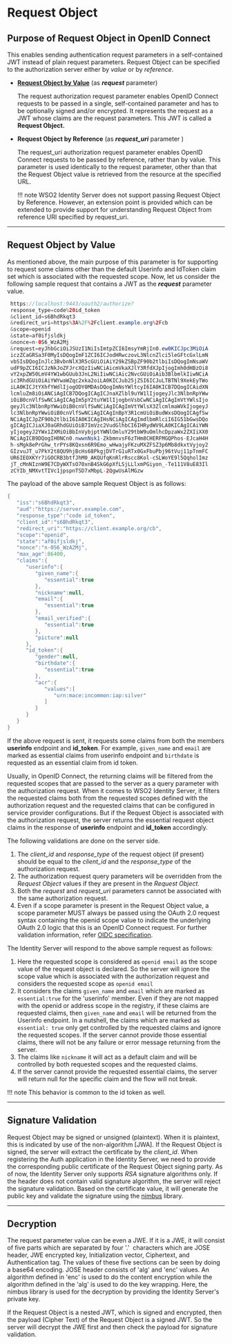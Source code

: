 # Request Object

## Purpose of Request Object in OpenID Connect

This enables sending authentication request parameters in a
self-contained JWT instead of plain request parameters. Request Object
can be specified to the authorization server either by *value* or by
*reference*.

- [**Request Object by Value**](#request-object-by-value) (as ***request*** parameter)

     The request authorization request parameter enables OpenID Connect
     requests to be passed in a single, self-contained parameter and has
     to be optionally signed and/or encrypted. It represents the request
     as a JWT whose claims are the request parameters. This JWT is called
     a **Request Object.**

- **Request Object by Reference** (as ***request\_uri*** parameter )

     The request\_uri authorization request parameter enables OpenID
     Connect requests to be passed by reference, rather than by value.
     This parameter is used identically to the request parameter, other
     than that the Request Object value is retrieved from the resource at
     the specified URL.

    !!! note
        WSO2 Identity Server does not support passing Request Object
        by Reference. However, an extension point is provided which can be
        extended to provide support for understanding Request Object from
        reference URI specified by request\_uri.

---

## Request Object by Value

As mentioned above, the main purpose of this parameter is for supporting
to request some claims other than the default Userinfo and IdToken claim
set which is associated with the requested scope. Now, let us consider
the following sample request that contains a JWT as the ***request***
parameter value.

``` java
 https://localhost:9443/oauth2/authorize?
 response_type=code%20id_token
 &client_id=s6BhdRkqt3
 &redirect_uri=https%3A%2F%2Fclient.example.org%2Fcb
 &scope=openid
 &state=af0ifjsldkj
 &nonce=n-0S6_WzA2Mj
 &request=eyJhbGciOiJSUzI1NiIsImtpZCI6ImsyYmRjIn0.ew0KICJpc3MiOiA
 iczZCaGRSa3F0MyIsDQogImF1ZCI6ICJodHRwczovL3NlcnZlci5leGFtcGxlLmN
 vbSIsDQogInJlc3BvbnNlX3R5cGUiOiAiY29kZSBpZF90b2tlbiIsDQogImNsaWV
 udF9pZCI6ICJzNkJoZFJrcXQzIiwNCiAicmVkaXJlY3RfdXJpIjogImh0dHBzOi8
 vY2xpZW50LmV4YW1wbGUub3JnL2NiIiwNCiAic2NvcGUiOiAib3BlbmlkIiwNCiA
 ic3RhdGUiOiAiYWYwaWZqc2xka2oiLA0KICJub25jZSI6ICJuLTBTNl9XekEyTWo
 iLA0KICJtYXhfYWdlIjogODY0MDAsDQogImNsYWltcyI6IA0KICB7DQogICAidXN
 lcmluZm8iOiANCiAgICB7DQogICAgICJnaXZlbl9uYW1lIjogeyJlc3NlbnRpYWw
 iOiB0cnVlfSwNCiAgICAgIm5pY2tuYW1lIjogbnVsbCwNCiAgICAgImVtYWlsIjo
 geyJlc3NlbnRpYWwiOiB0cnVlfSwNCiAgICAgImVtYWlsX3ZlcmlmaWVkIjogeyJ
 lc3NlbnRpYWwiOiB0cnVlfSwNCiAgICAgInBpY3R1cmUiOiBudWxsDQogICAgfSw
 NCiAgICJpZF90b2tlbiI6IA0KICAgIHsNCiAgICAgImdlbmRlciI6IG51bGwsDQo
 gICAgICJiaXJ0aGRhdGUiOiB7ImVzc2VudGlhbCI6IHRydWV9LA0KICAgICAiYWN
 yIjogeyJ2YWx1ZXMiOiBbInVybjptYWNlOmluY29tbW9uOmlhcDpzaWx2ZXIiXX0
 NCiAgICB9DQogIH0NCn0.nwwnNsk1-ZkbmnvsF6zTHm8CHERFMGQPhos-EJcaH4H
 h-sMgk8ePrGhw_trPYs8KQxsn6R9Emo_wHwajyFKzuMXZFSZ3p6Mb8dkxtVyjoy2
 GIzvuJT_u7PkY2t8QU9hjBcHs68PkgjDVTrG1uRTx0GxFbuPbj96tVuj11pTnmFC
 UR6IEOXKYr7iGOCRB3btfJhM0_AKQUfqKnRlrRscc8Kol-cSLWoYE9l5QqholImz
 jT_cMnNIznW9E7CDyWXTsO70xnB4SkG6pXfLSjLLlxmPGiyon_-Te111V8uE83Il
 zCYIb_NMXvtTIVc1jpspnTSD7xMbpL-2QgwUsAlMGzw
```

The payload of the above sample Request Object is as follows:

``` java
{ 
   "iss":"s6BhdRkqt3",
   "aud":"https://server.example.com",
   "response_type":"code id_token",
   "client_id":"s6BhdRkqt3",
   "redirect_uri":"https://client.example.org/cb",
   "scope":"openid",
   "state":"af0ifjsldkj",
   "nonce":"n-0S6_WzA2Mj",
   "max_age":86400,
   "claims":{ 
      "userinfo":{ 
         "given_name":{ 
            "essential":true
         },
         "nickname":null,
         "email":{ 
            "essential":true
         },
         "email_verified":{ 
            "essential":true
         },
         "picture":null
      },
      "id_token":{ 
         "gender":null,
         "birthdate":{ 
            "essential":true
         },
         "acr":{ 
            "values":[ 
               "urn:mace:incommon:iap:silver"
            ]
         }
      }
   }
}
```

If the above request is sent, it requests some claims from both the
members **userinfo** endpoint and **id\_token**. For example, 
`given_name` and `email` are marked as essential claims from userinfo endpoint and `birthdate` is requested as an essential claim from
id token.

Usually, in OpenID Connect, the returning claims will be filtered from
the requested scopes that are passed to the server as a query parameter
with the authorization request. When it comes to WSO2 Identity Server,
it filters the requested claims both from the requested scopes defined
with the authorization request and the requested claims that can be
configured in service provider configurations. But if the Request Object
is associated with the authorization request, the server returns the
essential request object claims in the response of **userinfo** endpoint
and **id\_token** accordingly.

 
The following validations are done on the server side.

1. The *client\_id* and *response\_type* of the request object (if
 present) should be equal to the *client\_id* and the
 *response\_type* of the authorization request.
2. The authorization request query parameters will be overridden from
 the *Request Object* values if they are present in the *Request
 Object.*
3. Both the *request* and *request\_uri* parameters cannot be
 associated with the same authorization request.
4. Even if a scope parameter is present in the Request Object value, a
 scope parameter MUST always be passed using the OAuth 2.0 request
 syntax containing the openid scope value to indicate the underlying
 OAuth 2.0 logic that this is an OpenID Connect request. For further
 validation information, refer [OIDC
 specification](http://openid.net/specs/openid-connect-core-1_0.html#JWTRequests). 
 

The Identity Server will respond to the above sample request as follows:

1. Here the requested scope is considered as `openid email` as the
 scope value of the request object is declared. So the server will
 ignore the scope value which is associated with the authorization
 request and considers the requested scope as `openid email`
2. It considers the claims `given_name` and `email` which are marked
 as `essential:true` for the 'userinfo' member. Even if they are not
 mapped with the openid or address scope in the registry, if these
 claims are requested claims, then `given_name` and `email` will be
 returned from the Userinfo endpoint. In a nutshell, the claims which
 are marked as `essential: true` only get controlled by the requested
 claims and ignore the requested scopes. If the server cannot provide
 those essential claims, there will not be any failure or error
 message returning from the server.
3. The claims like `nickname` it will act as a default claim and will
 be controlled by both requested scopes and the requested claims.
4. If the server cannot provide the requested essential claims, the
 server will return null for the specific claim and the flow will not
 break.

!!! note
    This behavior is common to the id token as well.

---

## Signature Validation

Request Object may be signed or unsigned (plaintext). When it is
plaintext, this is indicated by use of the non-algorithm \[JWA\]. If the
Request Object is signed, the server will extract the certificate by the
*client\_id*. When registering the Auth application in the Identity
Server, we need to provide the corresponding public certificate of the
Request Object signing party. As of now, the Identity Server only
supports *RSA* signature algorithms only. If the header does not contain
valid signature algorithm, the server will reject the signature
validation. Based on the certificate value, it will generate the public
key and validate the signature using the
[nimbus](https://connect2id.com/products/nimbus-jose-jwt) library.

---

## Decryption

The request parameter value can be even a JWE. If it is a JWE, it will
consist of five parts which are separated by four '.'  characters which
are JOSE header, JWE encrypted key, Initialization vector, Ciphertext,
and Authentication tag. The values of these five sections can be seen by
doing a base64 encoding. JOSE header consists of 'alg' and 'enc' values.
An algorithm defined in 'enc' is used to do the content encryption while
the algorithm defined in the 'alg' is used to do the key wrapping. Here,
the nimbus library is used for the decryption by providing the Identity
Server's private key. 
 
If the Request Object is a nested JWT, which is signed and encrypted,
then the payload (Cipher Text) of the Request Object is a signed JWT. So
the server will decrypt the JWE first and then check the payload for
signature validation.

 
